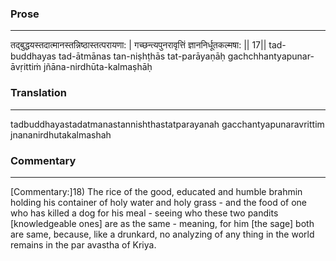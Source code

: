 ### Prose 
 --- 
तद्बुद्धयस्तदात्मानस्तन्निष्ठास्तत्परायणा: |
गच्छन्त्यपुनरावृत्तिं ज्ञाननिर्धूतकल्मषा: || 17||
tad-buddhayas tad-ātmānas tan-niṣhṭhās tat-parāyaṇāḥ
gachchhantyapunar-āvṛittiṁ jñāna-nirdhūta-kalmaṣhāḥ

### Translation 
 --- 
tadbuddhayastadatmanastannishthastatparayanah gacchantyapunaravrittim jnananirdhutakalmashah

### Commentary 
 --- 
[Commentary:]18) The rice of the good, educated and humble brahmin holding his container of holy water and holy grass - and the food of one who has killed a dog for his meal - seeing who these two pandits [knowledgeable ones] are as the same - meaning, for him [the sage] both are same, because, like a drunkard, no analyzing of any thing in the world remains in the par avastha of Kriya.